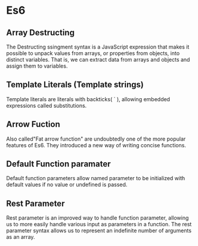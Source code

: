 # Es6

## Array Destructing

The Destructing ssingment syntax is a JavaScript expression that makes it possible to unpack values from arrays, or properties from objects, into distinct variables. That is, we can extract data from arrays and objects and assign them to variables.

## Template Literals (Template strings)

Template literals are literals with backticks( ` ), allowing embedded expressions called substitutions.

## Arrow Fuction

Also called"Fat arrow function" are undoubtedly one of the more popular features of Es6. They introduced a new way of writing concise functions.

## Default Function paramater

Default function parameters allow named parameter to be initialized with default values if no value or undefined is passed.

## Rest Parameter

Rest parameter is an improved way to handle function parameter, allowing us to more easily handle various input as parameters in a function. The rest parameter syntax allows us to represent an indefinite number of arguments as an array.